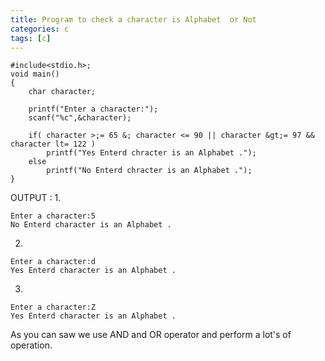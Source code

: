 ```yaml
---
title: Program to check a character is Alphabet  or Not
categories: c
tags: [c]
---
```


```
#include<stdio.h>;
void main()
{
    char character;

    printf("Enter a character:");
    scanf("%c",&character);

    if( character >;= 65 &; character <= 90 || character &gt;= 97 && character lt= 122 )
        printf("Yes Enterd chracter is an Alphabet .");
    else
        printf("No Enterd chracter is an Alphabet .");
}
```

OUTPUT :
1.

```
Enter a character:5
No Enterd character is an Alphabet .
```

2.

```
Enter a character:d
Yes Enterd character is an Alphabet .
```

3.

```
Enter a character:Z
Yes Enterd character is an Alphabet .
```

As you can saw we use AND and OR operator
and perform a lot's of operation.
